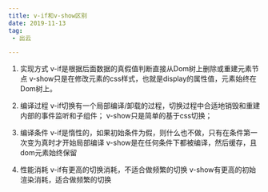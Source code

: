 ```yaml
---
title: v-if和v-show区别
date: 2019-11-13
tag:
 - 出云

---
```

1. 实现方式
  v-if是根据后面数据的真假值判断直接从Dom树上删除或重建元素节点
  v-show只是在修改元素的css样式，也就是display的属性值，元素始终在Dom树上。

2. 编译过程
  v-if切换有一个局部编译/卸载的过程，切换过程中合适地销毁和重建内部的事件监听和子组件；
  v-show只是简单的基于css切换；

3. 编译条件
  v-if是惰性的，如果初始条件为假，则什么也不做，只有在条件第一次变为真时才开始局部编译
  v-show是在任何条件下都被编译，然后缓存，且dom元素始终保留

4. 性能消耗
  v-if有更高的切换消耗，不适合做频繁的切换
  v-show有更高的初始渲染消耗，适合做频繁的切换